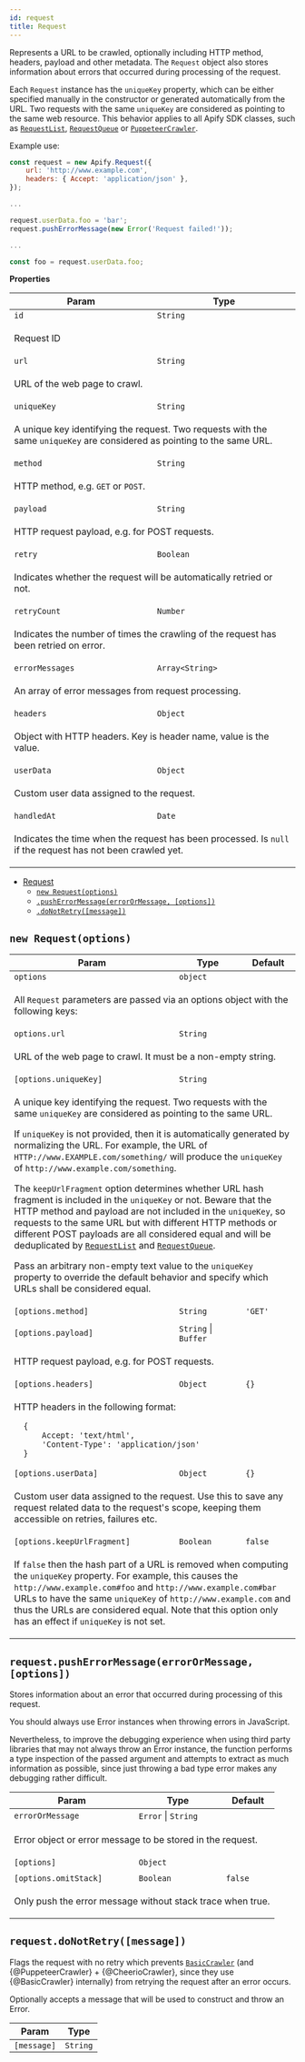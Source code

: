 ```yaml
---
id: request
title: Request
---
```

<a name="Request"></a>

Represents a URL to be crawled, optionally including HTTP method, headers, payload and other metadata.
The `Request` object also stores information about errors that occurred during processing of the request.

Each `Request` instance has the `uniqueKey` property, which can be either specified
manually in the constructor or generated automatically from the URL. Two requests with the same `uniqueKey`
are considered as pointing to the same web resource. This behavior applies to all Apify SDK classes,
such as [`RequestList`](requestlist), [`RequestQueue`](requestqueue) or [`PuppeteerCrawler`](puppeteercrawler).

Example use:

```javascript
const request = new Apify.Request({
    url: 'http://www.example.com',
    headers: { Accept: 'application/json' },
});

...

request.userData.foo = 'bar';
request.pushErrorMessage(new Error('Request failed!'));

...

const foo = request.userData.foo;
```

**Properties**
<table>
<thead>
<tr>
<th>Param</th><th>Type</th>
</tr>
</thead>
<tbody>
<tr>
<td><code>id</code></td><td><code>String</code></td>
</tr>
<tr>
<td colspan="3"><p>Request ID</p>
</td></tr><tr>
<td><code>url</code></td><td><code>String</code></td>
</tr>
<tr>
<td colspan="3"><p>URL of the web page to crawl.</p>
</td></tr><tr>
<td><code>uniqueKey</code></td><td><code>String</code></td>
</tr>
<tr>
<td colspan="3"><p>A unique key identifying the request.
  Two requests with the same <code>uniqueKey</code> are considered as pointing to the same URL.</p>
</td></tr><tr>
<td><code>method</code></td><td><code>String</code></td>
</tr>
<tr>
<td colspan="3"><p>HTTP method, e.g. <code>GET</code> or <code>POST</code>.</p>
</td></tr><tr>
<td><code>payload</code></td><td><code>String</code></td>
</tr>
<tr>
<td colspan="3"><p>HTTP request payload, e.g. for POST requests.</p>
</td></tr><tr>
<td><code>retry</code></td><td><code>Boolean</code></td>
</tr>
<tr>
<td colspan="3"><p>Indicates whether the request will be automatically retried or not.</p>
</td></tr><tr>
<td><code>retryCount</code></td><td><code>Number</code></td>
</tr>
<tr>
<td colspan="3"><p>Indicates the number of times the crawling of the request has been retried on error.</p>
</td></tr><tr>
<td><code>errorMessages</code></td><td><code>Array&lt;String&gt;</code></td>
</tr>
<tr>
<td colspan="3"><p>An array of error messages from request processing.</p>
</td></tr><tr>
<td><code>headers</code></td><td><code>Object</code></td>
</tr>
<tr>
<td colspan="3"><p>Object with HTTP headers. Key is header name, value is the value.</p>
</td></tr><tr>
<td><code>userData</code></td><td><code>Object</code></td>
</tr>
<tr>
<td colspan="3"><p>Custom user data assigned to the request.</p>
</td></tr><tr>
<td><code>handledAt</code></td><td><code>Date</code></td>
</tr>
<tr>
<td colspan="3"><p>Indicates the time when the request has been processed.
  Is <code>null</code> if the request has not been crawled yet.</p>
</td></tr></tbody>
</table>

* [Request](request)
    * [`new Request(options)`](#new_Request_new)
    * [`.pushErrorMessage(errorOrMessage, [options])`](#Request+pushErrorMessage)
    * [`.doNotRetry([message])`](#Request+doNotRetry)

<a name="new_Request_new"></a>

## `new Request(options)`
<table>
<thead>
<tr>
<th>Param</th><th>Type</th><th>Default</th>
</tr>
</thead>
<tbody>
<tr>
<td><code>options</code></td><td><code>object</code></td><td></td>
</tr>
<tr>
<td colspan="3"><p>All <code>Request</code> parameters are passed
  via an options object with the following keys:</p>
</td></tr><tr>
<td><code>options.url</code></td><td><code>String</code></td><td></td>
</tr>
<tr>
<td colspan="3"><p>URL of the web page to crawl. It must be a non-empty string.</p>
</td></tr><tr>
<td><code>[options.uniqueKey]</code></td><td><code>String</code></td><td></td>
</tr>
<tr>
<td colspan="3"><p>A unique key identifying the request.
Two requests with the same <code>uniqueKey</code> are considered as pointing to the same URL.</p>
<p>If <code>uniqueKey</code> is not provided, then it is automatically generated by normalizing the URL.
For example, the URL of <code>HTTP://www.EXAMPLE.com/something/</code> will produce the <code>uniqueKey</code>
of <code>http://www.example.com/something</code>.</p>
<p>The <code>keepUrlFragment</code> option determines whether URL hash fragment is included in the <code>uniqueKey</code> or not.
Beware that the HTTP method and payload are not included in the <code>uniqueKey</code>,
so requests to the same URL but with different HTTP methods or different POST payloads
are all considered equal and will be deduplicated by <a href="requestlist"><code>RequestList</code></a> and <a href="requestqueue"><code>RequestQueue</code></a>.</p>
<p>Pass an arbitrary non-empty text value to the <code>uniqueKey</code> property
to override the default behavior and specify which URLs shall be considered equal.</p>
</td></tr><tr>
<td><code>[options.method]</code></td><td><code>String</code></td><td><code>&#x27;GET&#x27;</code></td>
</tr>
<tr>
<td colspan="3"></td></tr><tr>
<td><code>[options.payload]</code></td><td><code>String</code> | <code>Buffer</code></td><td></td>
</tr>
<tr>
<td colspan="3"><p>HTTP request payload, e.g. for POST requests.</p>
</td></tr><tr>
<td><code>[options.headers]</code></td><td><code>Object</code></td><td><code>{}</code></td>
</tr>
<tr>
<td colspan="3"><p>HTTP headers in the following format:</p>
<pre><code>  {
      Accept: &#39;text/html&#39;,
      &#39;Content-Type&#39;: &#39;application/json&#39;
  }
</code></pre></td></tr><tr>
<td><code>[options.userData]</code></td><td><code>Object</code></td><td><code>{}</code></td>
</tr>
<tr>
<td colspan="3"><p>Custom user data assigned to the request. Use this to save any request related data to the
  request&#39;s scope, keeping them accessible on retries, failures etc.</p>
</td></tr><tr>
<td><code>[options.keepUrlFragment]</code></td><td><code>Boolean</code></td><td><code>false</code></td>
</tr>
<tr>
<td colspan="3"><p>If <code>false</code> then the hash part of a URL is removed when computing the <code>uniqueKey</code> property.
  For example, this causes the <code>http://www.example.com#foo</code> and <code>http://www.example.com#bar</code> URLs
  to have the same <code>uniqueKey</code> of <code>http://www.example.com</code> and thus the URLs are considered equal.
  Note that this option only has an effect if <code>uniqueKey</code> is not set.</p>
</td></tr></tbody>
</table>
<a name="Request+pushErrorMessage"></a>

## `request.pushErrorMessage(errorOrMessage, [options])`
Stores information about an error that occurred during processing of this request.

You should always use Error instances when throwing errors in JavaScript.

Nevertheless, to improve the debugging experience when using third party libraries
that may not always throw an Error instance, the function performs a type
inspection of the passed argument and attempts to extract as much information
as possible, since just throwing a bad type error makes any debugging rather difficult.

<table>
<thead>
<tr>
<th>Param</th><th>Type</th><th>Default</th>
</tr>
</thead>
<tbody>
<tr>
<td><code>errorOrMessage</code></td><td><code>Error</code> | <code>String</code></td><td></td>
</tr>
<tr>
<td colspan="3"><p>Error object or error message to be stored in the request.</p>
</td></tr><tr>
<td><code>[options]</code></td><td><code>Object</code></td><td></td>
</tr>
<tr>
<td colspan="3"></td></tr><tr>
<td><code>[options.omitStack]</code></td><td><code>Boolean</code></td><td><code>false</code></td>
</tr>
<tr>
<td colspan="3"><p>Only push the error message without stack trace when true.</p>
</td></tr></tbody>
</table>
<a name="Request+doNotRetry"></a>

## `request.doNotRetry([message])`
Flags the request with no retry which prevents [`BasicCrawler`](basiccrawler)
(and {@PuppeteerCrawler} + {@CheerioCrawler}, since they use {@BasicCrawler} internally)
from retrying the request after an error occurs.

Optionally accepts a message that will be used to construct
and throw an Error.

<table>
<thead>
<tr>
<th>Param</th><th>Type</th>
</tr>
</thead>
<tbody>
<tr>
<td><code>[message]</code></td><td><code>String</code></td>
</tr>
<tr>
</tr></tbody>
</table>
